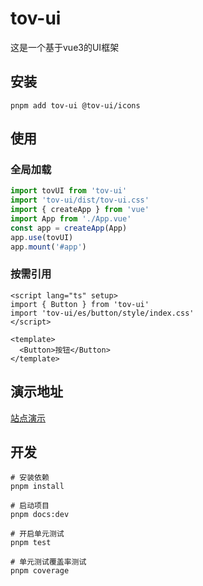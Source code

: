 # tov-ui

这是一个基于vue3的UI框架


## 安装

```shell
pnpm add tov-ui @tov-ui/icons
```

## 使用

### 全局加载

```ts
import tovUI from 'tov-ui'
import 'tov-ui/dist/tov-ui.css'
import { createApp } from 'vue'
import App from './App.vue'
const app = createApp(App)
app.use(tovUI)
app.mount('#app')
```

### 按需引用

```vue
<script lang="ts" setup>
import { Button } from 'tov-ui'
import 'tov-ui/es/button/style/index.css'
</script>

<template>
  <Button>按钮</Button>
</template>
```

## 演示地址

[站点演示](https://dishait.github.io/tov-ui/)

## 开发

```shell
# 安装依赖
pnpm install

# 启动项目
pnpm docs:dev

# 开启单元测试
pnpm test

# 单元测试覆盖率测试
pnpm coverage
```
